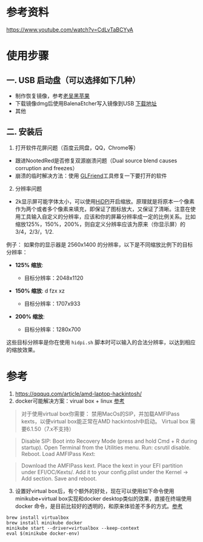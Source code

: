 # 参考资料

https://www.youtube.com/watch?v=CdLvTaBCYyA


# 使用步骤
## 一. USB 启动盘（可以选择如下几种）
- 制作恢复镜像，参考[老吴黑苹果](https://hpglw.com/macOS-Sonoma-14.4.html)
- 下载镜像dmg后使用BalenaEtcher写入镜像到USB [下载地址](https://m.bilibili.com/opus/933508367289155587) 
- 其他

## 二. 安装后
1. 打开软件花屏问题（百度云网盘，QQ，Chrome等）
- 跟进NootedRed是否修复双源崩溃问题（Dual source blend causes corruption and freezes）
- 崩溃的临时解决方法：使用 [GLFriend](https://github.com/ovoME/GLFriend)工具修复一下要打开的软件
2. 分辨率问题
- 2k显示屏可能字体太小，可以使用[HiDPI](https://github.com/xzhih/one-key-hidpi)开启缩放。原理就是将原本一个像素作为两个或者多个像素来填充，即保证了图标放大，又保证了清晰。注意在使用工具输入自定义的分辨率，应该和你的屏幕分辨率成一定的比例关系。比如缩放125%，150%，200%，则自定义分辨率应该为原来（你显示屏）的3/4，2/3/，1/2. 

例子：
如果你的显示器是 2560x1400 的分辨率，以下是不同缩放比例下的目标分辨率：

- **125% 缩放**:  
  - 目标分辨率：2048x1120
  
- **150% 缩放**:  d fzx xz    
  - 目标分辨率：1707x933
  
- **200% 缩放**:  
  - 目标分辨率：1280x700

这些目标分辨率是你在使用 `hidpi.sh` 脚本时可以输入的合法分辨率，以达到相应的缩放效果。


# 参考
1. https://qqquq.com/article/amd-laptop-hackintosh/
2. docker可能解决方案：virual box + linux [参考](https://macos86.it/topic/6535-guidevirtualbox-on-sonoma-and-amd-hackintosh/)

> 对于使用virtual box你需要：
禁用MacOs的SIP，并加载AMFIPass kexts，以便virtual box能正常在AMD hackintosh中启动。
Virtual box 需要6.1.50（7.x不支持）

> Disable SIP:
Boot into Recovery Mode (press and hold Cmd + R during startup).
Open Terminal from the Utilities menu.
Run: csrutil disable.
Reboot.
Load AMFIPass Kext:

> Download the AMFIPass kext.
Place the kext in your EFI partition under EFI/OC/Kexts/.
Add it to your config.plist under the Kernel -> Add section.
Save and reboot.

3. 设置好virtual box后，有个额外的好处，现在可以使用如下命令使用minikube+virtual box实现和docker desktop类似的效果，直接在终端使用docker 命令，是目前比较好的透明的，和原来体验差不多的方式。[参考](https://www.whidy.net/amd-hackintosh-incompatible-docker-desktop-and-solution)
```shell
brew install virtualbox
brew install minikube docker
minikube start --driver=virtualbox --keep-context
eval $(minikube docker-env)
```
